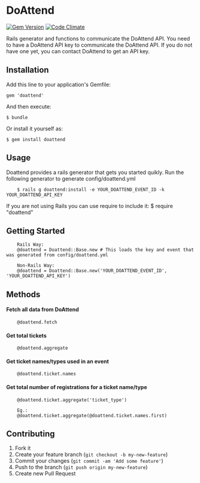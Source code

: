 # DoAttend

[![Gem Version](https://badge.fury.io/rb/doattend.png)](http://badge.fury.io/rb/doattend)
[![Code Climate](https://codeclimate.com/github/swaroopsm/doattend.png)](https://codeclimate.com/github/swaroopsm/doattend)

Rails generator and functions to communicate the DoAttend API. You need to have a DoAttend API key to communicate the DoAttend API. If you do not have one yet, you can contact DoAttend to get an API key.

## Installation

Add this line to your application's Gemfile:

    gem 'doattend'

And then execute:

    $ bundle

Or install it yourself as:

    $ gem install doattend

## Usage

Doattend provides a rails generator that gets you started quikly. 
Run the following generator to generate config/doattend.yml
		
		$ rails g doattend:install -e YOUR_DOATTEND_EVENT_ID -k YOUR_DOATTEND_API_KEY

If you are not using Rails you can use require to include it:
		$ require "doattend"

## Getting Started
		Rails Way:
		@doattend = Doattend::Base.new # This loads the key and event that was generated from config/doattend.yml

		Non-Rails Way:
		@doattend = Doattend::Base.new('YOUR_DOATTEND_EVENT_ID', 'YOUR_DOATTEND_API_KEY')


## Methods
#### Fetch all data from DoAttend
		@doattend.fetch

#### Get total tickets
		@doattend.aggregate

#### Get ticket names/types used in an event
		@doattend.ticket.names

#### Get total number of registrations for a ticket name/type
		@doattend.ticket.aggregate('ticket_type')

		Eg.:
		@doattend.ticket.aggregate(@doattend.ticket.names.first)

## Contributing

1. Fork it
2. Create your feature branch (`git checkout -b my-new-feature`)
3. Commit your changes (`git commit -am 'Add some feature'`)
4. Push to the branch (`git push origin my-new-feature`)
5. Create new Pull Request

